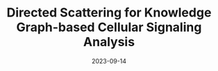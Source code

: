 ---
title: "Directed Scattering for Knowledge Graph-based Cellular Signaling Analysis"
collection: pubP
# url: /publications/measure-space-scattering
excerpt: ''
date: 2023-09-14
venue: 'arXiv preprint'
paperurl: 'https://doi.org/10.48550/arXiv.2309.07813'
citation: 'Venkat, A., Chew, J.A., Rodriguez, F.C., Tape, C.J., Perlmutter, M., Krishnaswamy, S. Submitted for publication, 2023.'
---